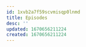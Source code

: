 ```yaml
---
id: 1xvb2a7f59scvmisqp0lnmd
title: Episodes
desc: ''
updated: 1670656211224
created: 1670656211224
---
```

